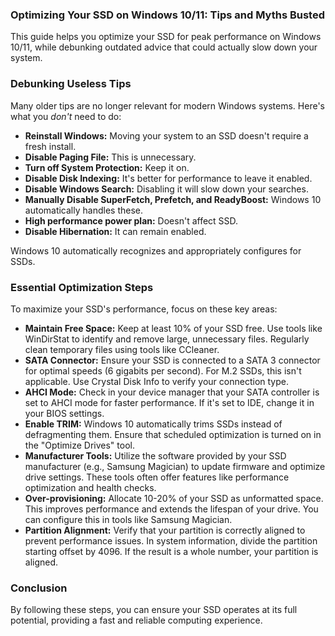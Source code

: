 ### Optimizing Your SSD on Windows 10/11: Tips and Myths Busted

This guide helps you optimize your SSD for peak performance on Windows 10/11, while debunking outdated advice that could actually slow down your system.

### Debunking Useless Tips

Many older tips are no longer relevant for modern Windows systems. Here's what you *don't* need to do:

* **Reinstall Windows:** Moving your system to an SSD doesn't require a fresh install.
* **Disable Paging File:** This is unnecessary.
* **Turn off System Protection:** Keep it on.
* **Disable Disk Indexing:** It's better for performance to leave it enabled.
* **Disable Windows Search:** Disabling it will slow down your searches.
* **Manually Disable SuperFetch, Prefetch, and ReadyBoost:** Windows 10 automatically handles these.
* **High performance power plan:** Doesn't affect SSD.
* **Disable Hibernation:** It can remain enabled.

Windows 10 automatically recognizes and appropriately configures for SSDs.

### Essential Optimization Steps

To maximize your SSD's performance, focus on these key areas:

* **Maintain Free Space:** Keep at least 10% of your SSD free. Use tools like WinDirStat to identify and remove large, unnecessary files. Regularly clean temporary files using tools like CCleaner.
* **SATA Connector:** Ensure your SSD is connected to a SATA 3 connector for optimal speeds (6 gigabits per second). For M.2 SSDs, this isn't applicable. Use Crystal Disk Info to verify your connection type.
* **AHCI Mode:** Check in your device manager that your SATA controller is set to AHCI mode for faster performance. If it's set to IDE, change it in your BIOS settings.
* **Enable TRIM:** Windows 10 automatically trims SSDs instead of defragmenting them. Ensure that scheduled optimization is turned on in the "Optimize Drives" tool.
* **Manufacturer Tools:** Utilize the software provided by your SSD manufacturer (e.g., Samsung Magician) to update firmware and optimize drive settings. These tools often offer features like performance optimization and health checks.
* **Over-provisioning:** Allocate 10-20% of your SSD as unformatted space. This improves performance and extends the lifespan of your drive. You can configure this in tools like Samsung Magician.
* **Partition Alignment:** Verify that your partition is correctly aligned to prevent performance issues. In system information, divide the partition starting offset by 4096. If the result is a whole number, your partition is aligned.

### Conclusion

By following these steps, you can ensure your SSD operates at its full potential, providing a fast and reliable computing experience.
